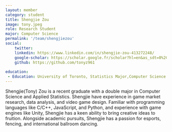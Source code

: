 ```yaml
---
layout: member
category: student
title: Shengjie Zou
image: tony.jpeg
role: Research Student
major: Computer Science
permalink: '/team/shengjiezou'
social:
    twitter: 
    linkedin: https://www.linkedin.com/in/shengjie-zou-413272248/
    google-scholar: https://scholar.google.fr/scholar?hl=en&as_sdt=0%2C5&q=Design+and+research+of+VR+interactive+game+based+on+mirror+elements&btnG=
    github: https://github.com/tonyz961
    
education:
 - Education: University of Toronto, Statistics Major,Computer Science Major and Mathematical Sciences minor
---
```

Shengjie(Tony) Zou is a recent graduate with a double major in Computer Science and Applied Statistics. Shengjie have experience in game market research, data analysis, and video game design. Familiar with programming languages like C/C++, JavaScript, and Python, and experience with game engines like Unity, Shengjie has a keen ability to bring creative ideas to fruition. Alongside academic pursuits, Shengjie has a passion for esports, fencing, and international ballroom dancing.
